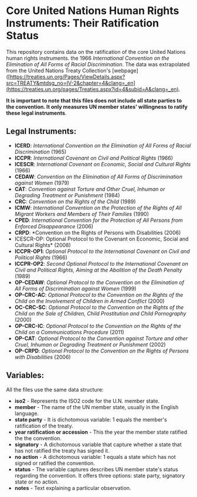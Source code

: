 # Core United Nations Human Rights Instruments: Their Ratification Status

This repository contains data on the ratification of the core United Nations human rights instruments. the 1966 *International Convention on the Elimination of All Forms of Racial Discrimination*. The data was extrapolated from the United Nations Treaty Collection's [webpage]([https://treaties.un.org/Pages/ViewDetails.aspx?src=TREATY&mtdsg_no=IV-2&chapter=4&clang=_en](https://treaties.un.org/pages/Treaties.aspx?id=4&subid=A&clang=_en). 

**It is important to note that this files does not include all state parties to the convention. It only measures UN member states' willingness to ratify these legal instruments**. 

## Legal Instruments:

- **ICERD**: *International Convention on the Elimination of All Forms of Racial Discrimination* (1965)
- **ICCPR**: *International Covenant on Civil and Political Rights* (1966)
- **ICESCR**: *International Covenant on Economic, Social and Cultural Rights* (1966)
- **CEDAW**: *Convention on the Elimination of All Forms of Discrimination against Women* (1979)
- **CAT**: *Convention against Torture and Other Cruel, Inhuman or Degrading Treatment or Punishment* (1984)
- **CRC**: *Convention on the Rights of the Child* (1989)
- **ICMW**: *International Convention on the Protection of the Rights of All Migrant Workers and Members of Their Families* (1990)
- **CPED**: *International Convention for the Protection of All Persons from Enforced Disappearance* (2006)
- **CRPD**: *Convention on the Rights of Persons with Disabilities (2006)
- ICESCR-OP: Optional Protocol to the Covenant on Economic, Social and Cultural Rights* (2008)
- **ICCPR-OP1**: *Optional Protocol to the International Covenant on Civil and Political Rights* (1966)
- **ICCPR-OP2**: *Second Optional Protocol to the International Covenant on Civil and Political Rights, Aiming at the Abolition of the Death Penalty* (1989)
- **OP-CEDAW**: *Optional Protocol to the Convention on the Elimination of All Forms of Discrimination against Women* (1999)
- **OP-CRC-AC**: *Optional Protocol to the Convention on the Rights of the Child on the Involvement of Children in Armed Conflict* (2000)
- **OC-CRC-SC**: *Optional Protocol to the Convention on the Rights of the Child on the Sale of Children, Child Prostitution and Child Pornography* (2000)
- **OP-CRC-IC**: *Optional Protocol to the Convention on the Rights of the Child on a Communications Procedure* (2011)
- **OP-CAT**: *Optional Protocol to the Convention against Torture and other Cruel, Inhuman or Degrading Treatment or Punishment* (2002)
- **OP-CRPD**: *Optional Protocol to the Convention on the Rights of Persons with Disabilities* (2006)

## Variables:

All the files use the same data structure:

- **iso2** - Represents the ISO2 code for the U.N. member state.
- **member** - The name of the UN member state, usually in the English language.
- **state party** - It is dichotomous variable: 1 equals the member's ratification of the treaty.
- **year ratification or accession** - This the year the member state ratified the the convention.
- **signatory** - A dichotomous variable that capture whether a state that has not ratified the treaty has signed it.
- **no action** - A dichotomous variable: 1 equals a state which has not signed or ratified the convention.
- **status** - The variable captures describes UN member state's status regarding the convention. It offers three options: state party, signatory state or no action.
- **notes** - Text explaining a particular observation.
 
